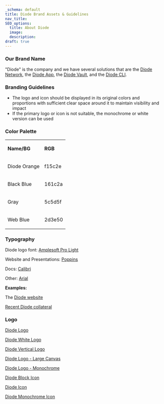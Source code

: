 ```yaml
---
_schema: default
title: Diode Brand Assets & Guidelines
nav_title:
SEO_options:
  title: About Diode
  image:
  description:
draft: true
---
```

### **Our Brand Name**

"Diode" is the company and we have several solutions that are the [Diode Network](https://diode.io/solutions/network/), the [Diode App](https://diode.io/solutions/app/), the [Diode Vault](https://diode.io/solutions/vault/), and the [Diode CLI](https://diode.io/solutions/cli/).

### **Branding Guidelines**

* The logo and icon should be displayed in its original colors and proportions with sufficient clear space around it to maintain visibility and impact
* If the primary logo or icon is not suitable, the monochrome or white version can be used

### **Color Palette**

<table><tbody><tr><td><p><strong>Name/BG</strong></p></td><td><p><strong>RGB</strong></p></td></tr><tr><td><p>Diode Orange</p></td><td><p>f15c2e</p></td></tr><tr><td><p>Black Blue</p></td><td><p>161c2a</p></td></tr><tr><td><p>Gray</p></td><td><p>5c5d5f</p></td></tr><tr><td><p>Web Blue</p></td><td><p>2d3e50</p></td></tr></tbody></table>

### **Typography**

Diode logo font: <a href="https://www.fontspring.com/fonts/soneri/amplesoft-pro" target="_blank" rel="noopener">Amplesoft Pro Light</a>

Website and Presentations: <a href="https://fonts.google.com/specimen/Poppins" target="_blank" rel="noopener">Poppins</a>

Docs: <a href="https://en.wikipedia.org/wiki/Calibri" target="_blank" rel="noopener">Calibri</a>

Other: <a href="https://en.wikipedia.org/wiki/Arial" target="_blank" rel="noopener">Arial</a>

**Examples:**

The <a href="https://diode.io/" target="_blank" rel="noopener">Diode website</a>

[Recent Diode collateral](https://share.diode.link/drive-5u9exorgihe2vu74fpkc/9jiz37sabkjfes4o/Example%20Collateral)

### **Logo**

[Diode Logo](https://share.diode.link/drive-5u9exorgihe2vu74fpkc/9jiz37sabkjfes4o/Images/diode_logo.png)

[Diode White Logo](https://share.diode.link/drive-5u9exorgihe2vu74fpkc/9jiz37sabkjfes4o/Images/diode_logo_white.png)

[Diode Vertical Logo](https://share.diode.link/drive-5u9exorgihe2vu74fpkc/9jiz37sabkjfes4o/Images/diode_logo_vertical.png)

[Diode Logo - Large Canvas](https://share.diode.link/drive-5u9exorgihe2vu74fpkc/9jiz37sabkjfes4o/Images/diode_logo%20-%20large%20canvas.png)

[Diode Logo - Monochrome](https://share.diode.link/drive-5u9exorgihe2vu74fpkc/9jiz37sabkjfes4o/Images/diode_logo_monochrome.png)

[Diode Block Icon](https://share.diode.link/drive-5u9exorgihe2vu74fpkc/9jiz37sabkjfes4o/Images/diode_icon.png)

[Diode Icon](https://share.diode.link/drive-5u9exorgihe2vu74fpkc/9jiz37sabkjfes4o/Images/diode_icon.png)

[Diode Monochrome Icon](https://share.diode.link/drive-5u9exorgihe2vu74fpkc/9jiz37sabkjfes4o/Images/diode_icon_monochrome.png)

&nbsp;